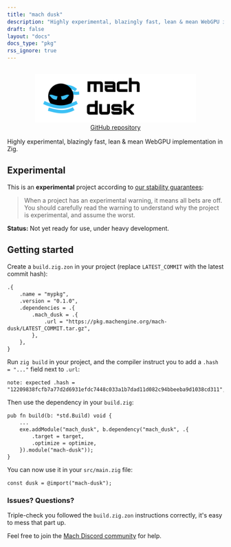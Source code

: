 ```yaml
---
title: "mach dusk"
description: "Highly experimental, blazingly fast, lean & mean WebGPU implementation in Zig."
draft: false
layout: "docs"
docs_type: "pkg"
rss_ignore: true
---
```


<div style="display: flex; flex-direction: column; justify-content: space-between; align-items: center; margin-bottom: 1rem;">
    <picture>
        <source media="(prefers-color-scheme: dark)" srcset="/assets/mach/dusk-full-dark.svg">
        <img alt="mach-dusk" src="/assets/mach/dusk-full-light.svg" style="height: 7rem; margin-top: 1rem;">
    </picture>
    <a href="https://github.com/hexops/mach-dusk">GitHub repository</a>
</div>

Highly experimental, blazingly fast, lean & mean WebGPU implementation in Zig.

## Experimental

This is an **experimental** project according to [our stability guarantees](../../about/stability):

> When a project has an experimental warning, it means all bets are off. You should carefully read the warning to understand why the project is experimental, and assume the worst.

**Status:** Not yet ready for use, under heavy development.

## Getting started

Create a `build.zig.zon` in your project (replace `LATEST_COMMIT` with the latest commit hash):

```zig
.{
    .name = "mypkg",
    .version = "0.1.0",
    .dependencies = .{
        .mach_dusk = .{
            .url = "https://pkg.machengine.org/mach-dusk/LATEST_COMMIT.tar.gz",
        },
    },
}
```

Run `zig build` in your project, and the compiler instruct you to add a `.hash = "..."` field next to `.url`:

```
note: expected .hash = "12209838fcfb7a77d2d6931efdc7448c033a1b7dad11d082c94bbeeba9d1038cd311",
```

Then use the dependency in your `build.zig`:

```zig
pub fn build(b: *std.Build) void {
    ...
    exe.addModule("mach_dusk", b.dependency("mach_dusk", .{
        .target = target,
        .optimize = optimize,
    }).module("mach-dusk"));
}
```

You can now use it in your `src/main.zig` file:

```zig
const dusk = @import("mach-dusk");
```

### Issues? Questions?

Triple-check you followed the `build.zig.zon` instructions correctly, it's easy to mess that part up.

Feel free to join the [Mach Discord community](../../discord) for help.

